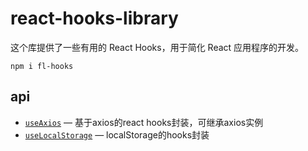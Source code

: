 # react-hooks-library

这个库提供了一些有用的 React Hooks，用于简化 React 应用程序的开发。

```
npm i fl-hooks
```

## api

- [`useAxios`](./public/doc/useAxios.md) — 基于axios的react hooks封装，可继承axios实例
- [`useLocalStorage`](./public/doc/useLocalStorage.md) — localStorage的hooks封装
